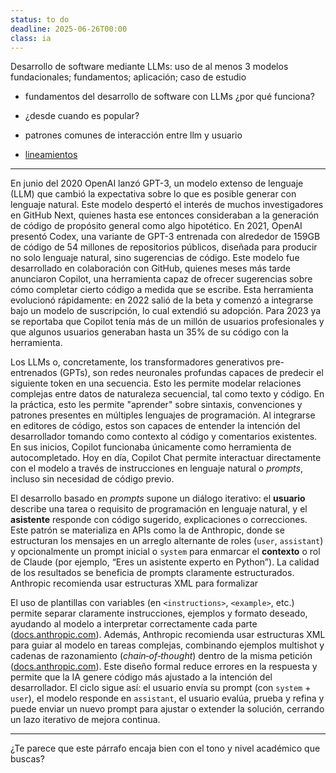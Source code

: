 ```yaml
---
status: to do
deadline: 2025-06-26T00:00
class: ia
---
```

Desarrollo de software mediante LLMs: uso de al menos 3 modelos fundacionales; fundamentos; aplicación; caso de estudio

- fundamentos del desarrollo de software con LLMs ¿por qué funciona?
- ¿desde cuando es popular?
- patrones comunes de interacción entre llm y usuario

- [lineamientos](pdf/ia-tc.pdf)

---

En junio del 2020 OpenAI lanzó GPT-3, un modelo extenso de lenguaje (LLM) que cambió la expectativa sobre lo que es posible generar con lenguaje natural. Este modelo despertó el interés de muchos investigadores en GitHub Next, quienes hasta ese entonces consideraban a la generación de código de propósito general como algo hipotético. En 2021, OpenAI presentó Codex, una variante de GPT-3 entrenada con alrededor de 159GB de código de 54 millones de repositorios públicos, diseñada para producir no solo lenguaje natural, sino sugerencias de código. Este modelo fue desarrollado en colaboración con GitHub, quienes meses más tarde anunciaron Copilot, una herramienta capaz de ofrecer sugerencias sobre cómo completar cierto código a medida que se escribe. Esta herramienta evolucionó rápidamente: en 2022 salió de la beta y comenzó a integrarse bajo un modelo de suscripción, lo cual extendió su adopción. Para 2023 ya se reportaba que Copilot tenía más de un millón de usuarios profesionales y que algunos usuarios generaban hasta un 35% de su código con la herramienta.

Los LLMs o, concretamente, los transformadores generativos pre-entrenados (GPTs), son redes neuronales profundas capaces de predecir el siguiente token en una secuencia. Esto les permite modelar relaciones complejas entre datos de naturaleza secuencial, tal como texto y código. En la práctica, esto les permite "aprender" sobre sintaxis, convenciones y patrones presentes en múltiples lenguajes de programación. Al integrarse en editores de código, estos son capaces de entender la intención del desarrollador tomando como contexto al código y comentarios existentes. En sus inicios, Copilot funcionaba únicamente como herramienta de autocompletado. Hoy en día, Copilot Chat permite interactuar directamente con el modelo a través de instrucciones en lenguaje natural o *prompts*, incluso sin necesidad de código previo.

El desarrollo basado en *prompts* supone un diálogo iterativo: el **usuario** describe una tarea o requisito de programación en lenguaje natural, y el **asistente** responde con código sugerido, explicaciones o correcciones. Este patrón se materializa en APIs como la de Anthropic, donde se estructuran los mensajes en un arreglo alternante de roles (`user`, `assistant`) y opcionalmente un prompt inicial o `system` para enmarcar el **contexto** o rol de Claude (por ejemplo, “Eres un asistente experto en Python”). La calidad de los resultados se beneficia de prompts claramente estructurados. Anthropic recomienda usar estructuras XML para formalizar 

El uso de plantillas con variables (en `<instructions>`, `<example>`, etc.) permite separar claramente instrucciones, ejemplos y formato deseado, ayudando al modelo a interpretar correctamente cada parte ([docs.anthropic.com](https://docs.anthropic.com/en/docs/build-with-claude/prompt-engineering/use-xml-tags?utm_source=chatgpt.com "Use XML tags to structure your prompts - Anthropic API")). Además, Anthropic recomienda usar estructuras XML para guiar al modelo en tareas complejas, combinando ejemplos multishot y cadenas de razonamiento (_chain‑of‑thought_) dentro de la misma petición ([docs.anthropic.com](https://docs.anthropic.com/en/docs/build-with-claude/prompt-engineering/use-xml-tags?utm_source=chatgpt.com "Use XML tags to structure your prompts - Anthropic API")). Este diseño formal reduce errores en la respuesta y permite que la IA genere código más ajustado a la intención del desarrollador. El ciclo sigue así: el usuario envía su prompt (con `system` + `user`), el modelo responde en `assistant`, el usuario evalúa, prueba y refina y puede enviar un nuevo prompt para ajustar o extender la solución, cerrando un lazo iterativo de mejora continua.

---

¿Te parece que este párrafo encaja bien con el tono y nivel académico que buscas?